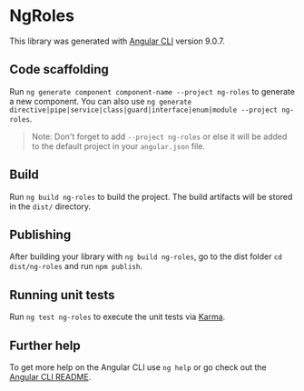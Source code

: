# NgRoles

This library was generated with [Angular CLI](https://github.com/angular/angular-cli) version 9.0.7.

## Code scaffolding

Run `ng generate component component-name --project ng-roles` to generate a new component. You can also use `ng generate directive|pipe|service|class|guard|interface|enum|module --project ng-roles`.
> Note: Don't forget to add `--project ng-roles` or else it will be added to the default project in your `angular.json` file. 

## Build

Run `ng build ng-roles` to build the project. The build artifacts will be stored in the `dist/` directory.

## Publishing

After building your library with `ng build ng-roles`, go to the dist folder `cd dist/ng-roles` and run `npm publish`.

## Running unit tests

Run `ng test ng-roles` to execute the unit tests via [Karma](https://karma-runner.github.io).

## Further help

To get more help on the Angular CLI use `ng help` or go check out the [Angular CLI README](https://github.com/angular/angular-cli/blob/master/README.md).
